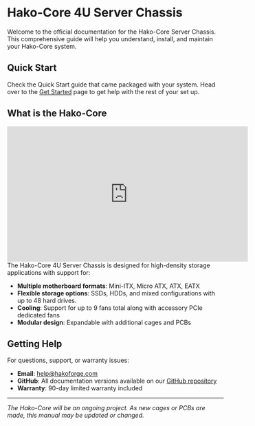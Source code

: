 # Hako-Core 4U Server Chassis

Welcome to the official documentation for the Hako-Core Server Chassis. This comprehensive guide will help you understand, install, and maintain your Hako-Core system.

## Quick Start

Check the Quick Start guide that came packaged with your system. Head over to the [Get Started](welcome.md) page to get help with the rest of your set up.

## What is the Hako-Core
<div class="video-center">
<iframe width="560" height="315" src="https://www.youtube.com/embed/aWI0lv6oNuc?si=COTBl7stZ-FIU3ub" title="YouTube video player" frameborder="0" allow="accelerometer; autoplay; clipboard-write; encrypted-media; gyroscope; picture-in-picture; web-share" referrerpolicy="strict-origin-when-cross-origin" allowfullscreen></iframe>
</div>
The Hako-Core 4U Server Chassis is designed for high-density storage applications with support for:

- **Multiple motherboard formats**: Mini-ITX, Micro ATX, ATX, EATX
- **Flexible storage options**: SSDs, HDDs, and mixed configurations with up to 48 hard drives.
- **Cooling**: Support for up to 9 fans total along with accessory PCIe dedicated fans
- **Modular design**: Expandable with additional cages and PCBs

## Getting Help

For questions, support, or warranty issues:

- **Email**: [help@hakoforge.com](mailto:help@hakoforge.com)
- **GitHub**: All documentation versions available on our [GitHub repository](https://github.com/hakoforge)
- **Warranty**: 90-day limited warranty included

---

*The Hako-Core will be an ongoing project. As new cages or PCBs are made, this manual may be updated or changed.*